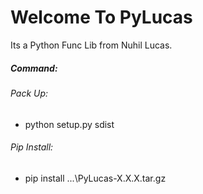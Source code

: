 # Welcome To PyLucas

Its a Python Func Lib from Nuhil Lucas.

##### Command:

###### Pack Up:

- python setup.py sdist

###### Pip Install:

- pip install ...\PyLucas-X.X.X.tar.gz
